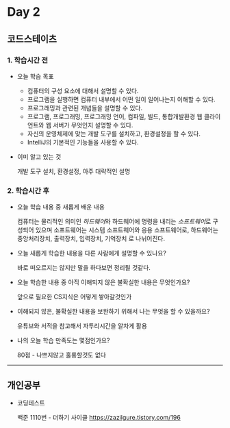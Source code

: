 # Day 2

## 코드스테이츠

### 1. 학습시간 전
* 오늘 학습 목표
    * 컴퓨터의 구성 요소에 대해서 설명할 수 있다.
    * 프로그램을 실행하면 컴퓨터 내부에서 어떤 일이 일어나는지 이해할 수 있다.
    * 프로그래밍과 관련된 개념들을 설명할 수 있다.
    * 프로그램, 프로그래밍, 프로그래밍 언어, 컴파일, 빌드, 통합개발환경
웹 클라이언트와 웹 서버가 무엇인지 설명할 수 있다.
    * 자신의 운영체제에 맞는 개발 도구를 설치하고, 환경설정을 할 수 있다.
    * IntelliJ의 기본적인 기능들을 사용할 수 있다.
    
* 이미 알고 있는 것

    개발 도구 설치, 환경설정, 아주 대략적인 설명

### 2. 학습시간 후
* 오늘 학습 내용 중 새롭게 배운 내용

    컴퓨터는 물리적인 의미인 *하드웨어*와 하드웨어에 명령을 내리는 *소프트웨어*로 구성되어 있으며
    소프트웨어는 시스템 소프트웨어와 응용 소프트웨어로,
    하드웨어는 중앙처리장치, 출력장치, 입력장치, 기억장치 로 나뉘어진다.
* 오늘 새롭게 학습한 내용을 다른 사람에게 설명할 수 있나요?

    바로 떠오르지는 않지만 말을 하다보면 정리될 것같다.
* 오늘 학습한 내용 중 아직 이해되지 않은 불확실한 내용은 무엇인가요?

    앞으로 필요한 CS지식은 어떻게 쌓아갈것인가
* 이해되지 않은, 불확실한 내용을 보완하기 위해서 나는 무엇을 할 수 있을까요?

    유튜브와 서적을 참고해서 자투리시간을 알차게 활용
* 나의 오늘 학습 만족도는 몇점인가요?

    80점 - 나쁘지않고 훌륭할것도 없다
---

## 개인공부

* 코딩테스트
    
    백준 1110번 - 더하기 사이클
    https://zazilgure.tistory.com/196

    